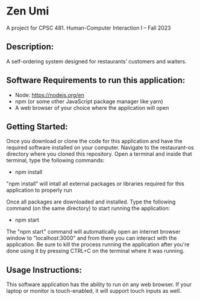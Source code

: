 
# Zen Umi
A project for CPSC 481. Human-Computer Interaction I – Fall 2023
## Description: 
A self-ordering system designed for restaurants’ customers and waiters.
## Software Requirements to run this application: 
* Node: https://nodejs.org/en
* npm (or some other JavaScript package manager like yarn)
* A web browser of your choice where the application will open

## Getting Started:
Once you download or clone the code for this application and have the required software installed on your computer. Navigate to the restaurant-os directory where you cloned this repository. Open a terminal and inside that terminal, type the following commands:
* npm install

"npm install" will intall all external packages or libraries required for this application to properly run

Once all packages are downloaded and installed. Type the following command (on the same directory) to start running the application: 
* npm start
  
The "npm start" command will automatically open an internet browser window to "localhost:3000" and from there you can interact with the application.
Be sure to kill the process running the application after you're done using it by pressing CTRL+C on the terminal where it was running.

## Usage Instructions:
This software application has the ability to run on any web browser. If your laptop or monitor is touch-enabled, it will support touch inputs as well.
